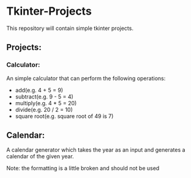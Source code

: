 # Tkinter-Projects
This repository will contain simple tkinter projects.

## Projects:
### Calculator:
An simple calculator that can perform the following operations:
- add(e.g. 4 + 5 = 9)
- subtract(e.g. 9 - 5 = 4)
- multiply(e.g. 4 * 5 = 20)
- divide(e.g. 20 / 2 = 10)
- square root(e.g. square root of 49 is 7)

## Calendar:
A calendar generator which takes the year as an input and generates a calendar of the given year.

Note: the formatting is a little broken and should not be used